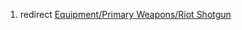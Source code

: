 1.  redirect [Equipment/Primary Weapons/Riot
    Shotgun](Equipment/Primary_Weapons/Riot_Shotgun "wikilink")